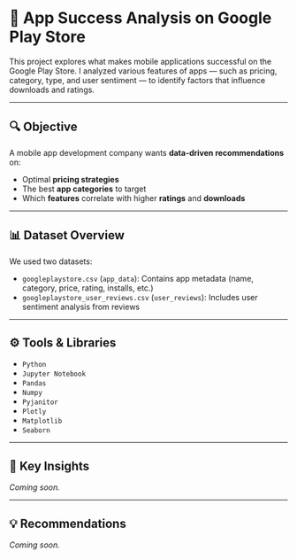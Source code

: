 # 📱 App Success Analysis on Google Play Store

This project explores what makes mobile applications successful on the Google Play Store. I analyzed various features of apps — such as pricing, category, type, and user sentiment — to identify factors that influence downloads and ratings.

---

## 🔍 Objective

A mobile app development company wants **data-driven recommendations** on:

- Optimal **pricing strategies**
- The best **app categories** to target
- Which **features** correlate with higher **ratings** and **downloads**

---

## 📊 Dataset Overview

We used two datasets:

- `googleplaystore.csv` (`app_data`): Contains app metadata (name, category, price, rating, installs, etc.)
- `googleplaystore_user_reviews.csv` (`user_reviews`): Includes user sentiment analysis from reviews

---

## ⚙️ Tools & Libraries

- `Python`
- `Jupyter Notebook`
- `Pandas`
- `Numpy`
- `Pyjanitor`
- `Plotly`
- `Matplotlib`
- `Seaborn`

---

## 🧠 Key Insights

_Coming soon._

---

## 💡 Recommendations

_Coming soon._
